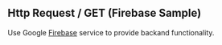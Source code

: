 ## Http Request / GET (Firebase Sample) 
Use Google [Firebase](http://firebase.google.com) service to provide backand functionality.
